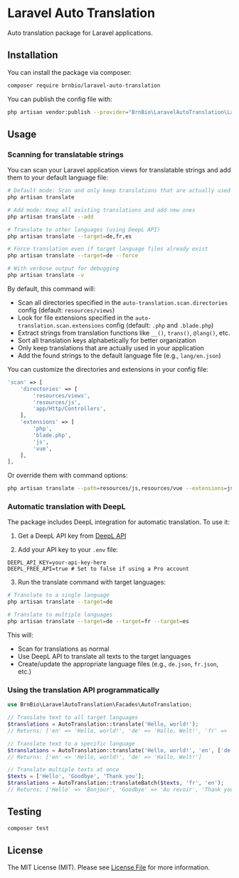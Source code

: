 # Laravel Auto Translation

Auto translation package for Laravel applications.

## Installation

You can install the package via composer:

```bash
composer require brnbio/laravel-auto-translation
```

You can publish the config file with:
```bash
php artisan vendor:publish --provider="BrnBio\LaravelAutoTranslation\LaravelAutoTranslationServiceProvider" --tag="config"
```

## Usage

### Scanning for translatable strings

You can scan your Laravel application views for translatable strings and add them to your default language file:

```bash
# Default mode: Scan and only keep translations that are actually used
php artisan translate

# Add mode: Keep all existing translations and add new ones
php artisan translate --add

# Translate to other languages (using DeepL API)
php artisan translate --target=de,fr,es

# Force translation even if target language files already exist
php artisan translate --target=de --force

# With verbose output for debugging
php artisan translate -v
```

By default, this command will:
- Scan all directories specified in the `auto-translation.scan.directories` config (default: `resources/views`)
- Look for file extensions specified in the `auto-translation.scan.extensions` config (default: `.php` and `.blade.php`)
- Extract strings from translation functions like `__()`, `trans()`, `@lang()`, etc.
- Sort all translation keys alphabetically for better organization
- Only keep translations that are actually used in your application
- Add the found strings to the default language file (e.g., `lang/en.json`)

You can customize the directories and extensions in your config file:

```php
'scan' => [
    'directories' => [
        'resources/views',
        'resources/js',
        'app/Http/Controllers',
    ],
    'extensions' => [
        'php', 
        'blade.php',
        'js',
        'vue',
    ],
],
```

Or override them with command options:

```bash
php artisan translate --path=resources/js,resources/vue --extensions=js,vue
```

### Automatic translation with DeepL

The package includes DeepL integration for automatic translation. To use it:

1. Get a DeepL API key from [DeepL API](https://www.deepl.com/pro-api)

2. Add your API key to your `.env` file:
```
DEEPL_API_KEY=your-api-key-here
DEEPL_FREE_API=true # Set to false if using a Pro account
```

3. Run the translate command with target languages:
```bash
# Translate to a single language
php artisan translate --target=de

# Translate to multiple languages
php artisan translate --target=de --target=fr --target=es
```

This will:
- Scan for translations as normal
- Use DeepL API to translate all texts to the target languages
- Create/update the appropriate language files (e.g., `de.json`, `fr.json`, etc.)

### Using the translation API programmatically

```php
use BrnBio\LaravelAutoTranslation\Facades\AutoTranslation;

// Translate text to all target languages
$translations = AutoTranslation::translate('Hello, world!');
// Returns: ['en' => 'Hello, world!', 'de' => 'Hallo, Welt!', 'fr' => 'Bonjour, monde!', ...]

// Translate text to a specific language
$translations = AutoTranslation::translate('Hello, world!', 'en', ['de']);
// Returns: ['en' => 'Hello, world!', 'de' => 'Hallo, Welt!']

// Translate multiple texts at once
$texts = ['Hello', 'Goodbye', 'Thank you'];
$translations = AutoTranslation::translateBatch($texts, 'fr', 'en');
// Returns: ['Hello' => 'Bonjour', 'Goodbye' => 'Au revoir', 'Thank you' => 'Merci']
```

## Testing

```bash
composer test
```

## License

The MIT License (MIT). Please see [License File](LICENSE) for more information.

